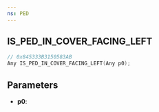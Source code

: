 ```yaml
---
ns: PED
---
```

## IS_PED_IN_COVER_FACING_LEFT

```c
// 0x845333B3150583AB
Any IS_PED_IN_COVER_FACING_LEFT(Any p0);
```

## Parameters
* **p0**:

